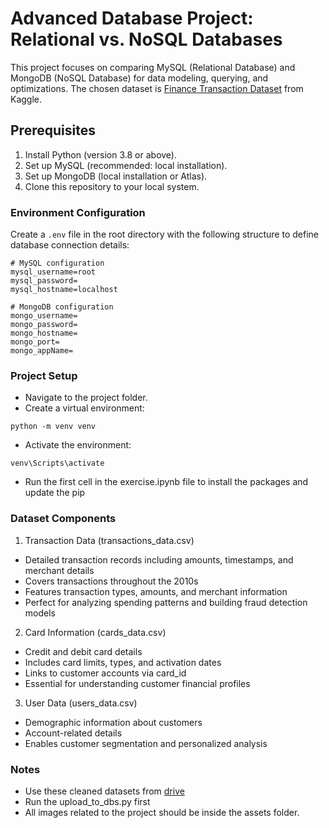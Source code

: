 # Advanced Database Project: Relational vs. NoSQL Databases

This project focuses on comparing MySQL (Relational Database) and MongoDB (NoSQL Database) for data modeling, querying, and optimizations. The chosen dataset is [Finance Transaction Dataset](https://www.kaggle.com/datasets/computingvictor/transactions-fraud-datasets?select=transactions_data.csv) from Kaggle.

## Prerequisites

1. Install Python (version 3.8 or above).
2. Set up MySQL (recommended: local installation).
3. Set up MongoDB (local installation or Atlas).
4. Clone this repository to your local system.

### Environment Configuration

Create a `.env` file in the root directory with the following structure to define database connection details:

```plaintext
# MySQL configuration
mysql_username=root
mysql_password=
mysql_hostname=localhost

# MongoDB configuration
mongo_username=
mongo_password=
mongo_hostname=
mongo_port=
mongo_appName=
```

### Project Setup

* Navigate to the project folder.
* Create a virtual environment:
```plaintext
python -m venv venv
```
* Activate the environment:
```plaintext
venv\Scripts\activate
```
* Run the first cell in the exercise.ipynb file to install the packages and update the pip 

### Dataset Components

1. Transaction Data (transactions_data.csv)
* Detailed transaction records including amounts, timestamps, and merchant details
* Covers transactions throughout the 2010s
* Features transaction types, amounts, and merchant information
* Perfect for analyzing spending patterns and building fraud detection models

2. Card Information (cards_data.csv)
* Credit and debit card details
* Includes card limits, types, and activation dates
* Links to customer accounts via card_id
* Essential for understanding customer financial profiles

3. User Data (users_data.csv)
* Demographic information about customers
* Account-related details
* Enables customer segmentation and personalized analysis

### Notes
* Use these cleaned datasets from [drive](https://drive.google.com/drive/folders/1BrAQD46z9uVs4QXoTM3cGTnPyffiumoT?usp=sharing)
* Run the upload_to_dbs.py first
* All images related to the project should be inside the assets folder.
